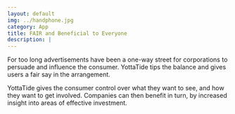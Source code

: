 ```yaml
---
layout: default
img: ../handphone.jpg
category: App
title: FAIR and Beneficial to Everyone
description: |
---
```

For too long advertisements have been a one-way street for corporations to persuade and influence the consumer.
YottaTide tips the balance and gives users a fair say in the arrangement.

YottaTide gives the consumer control over what they want to see, and how they want to get involved. Companies can then benefit in turn, by increased insight into areas of effective investment.
